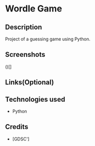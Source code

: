 # Wordle Game

## Description
Project of a guessing game using Python.

## Screenshots
()[]

## Links(Optional)

## Technologies used
- Python

## Credits
- [GDSC']
